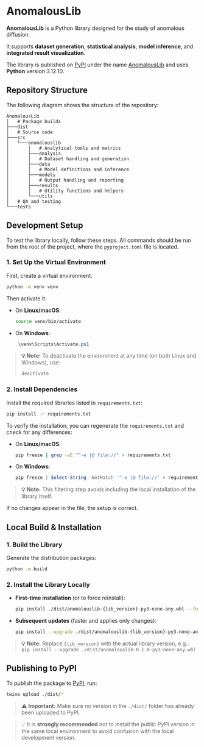 # AnomalousLib

**AnomalousLib** is a Python library designed for the study of anomalous diffusion.

It supports **dataset generation**, **statistical analysis**, **model inference**, and **integrated result visualization**.

The library is published on [PyPI](https://pypi.org/) under the name [AnomalousLib](https://pypi.org/project/AnomalousLib/) and uses **Python** version 3.12.10.

## Repository Structure
The following diagram shows the structure of the repository:
```nginx
AnomalousLib
│   # Package builds
├───dist
│   # Source code
├───src
│   └───anomalouslib
│       │   # Analytical tools and metrics
│       ├───analysis
│       │   # Dataset handling and generation
│       ├───data
│       │   # Model definitions and inference
│       ├───models
│       │   # Output handling and reporting
│       ├───results
│       │   # Utility functions and helpers
│       └───utils
│   # QA and testing
└───tests
```

## Development Setup
To test the library locally, follow these steps. All commands should be run from the root of the project, where the ```pyproject.toml``` file is located.

### 1. Set Up the Virtual Environment
First, create a virtual environment:
```bash
python -m venv venv
```
Then activate it:
- On **Linux/macOS**:
    ```bash
    source venv/bin/activate
    ```
- On **Windows**:
    ```powershell
    .\venv\Scripts\Activate.ps1
    ```
> **💡 Note:** To deactivate the environment at any time (on both Linux and Windows), use:
> ```bash
> deactivate
> ```

### 2. Install Dependencies
Install the required libraries listed in ```requirements.txt```:
```bash
pip install -r requirements.txt
```
To verify the installation, you can regenerate the ```requirements.txt``` and check for any differences:
- On **Linux/macOS**:
    ```bash
    pip freeze | grep -vE "^-e |@ file://" > requirements.txt
    ```
- On **Windows**:
    ```powershell
    pip freeze | Select-String -NotMatch '^-e |@ file://' > requirements.txt
    ```
> **💡 Note:** This filtering step avoids including the local installation of the library itself.

If no changes appear in the file, the setup is correct.

## Local Build & Installation
### 1. Build the Library
Generate the distribution packages:
```bash
python -m build
```
### 2. Install the Library Locally
- **First-time installation** (or to force reinstall):
    ```bash
    pip install ./dist/anomalouslib-{lib_version}-py3-none-any.whl --force-reinstall
    ```
- **Subsequent updates** (faster and applies only changes):
    ```bash
    pip install --upgrade ./dist/anomalouslib-{lib_version}-py3-none-any.whl
    ```
> **💡 Note:** Replace  ```{lib_version}``` with the actual library version, e.g.: ```pip install --upgrade ./dist/anomalouslib-0.1.0-py3-none-any.whl```

## Publishing to PyPI
To publish the package to [PyPI](https://pypi.org/project/AnomalousLib/), run:
```bash
twine upload ./dist/*
```

> **⚠️ Important:** Make sure no version in the ```./dist/``` folder has already been uploaded to PyPI.

> 💡 It is **strongly recommended** not to install the public PyPI version in the same local environment to avoid confusion with the local development version.